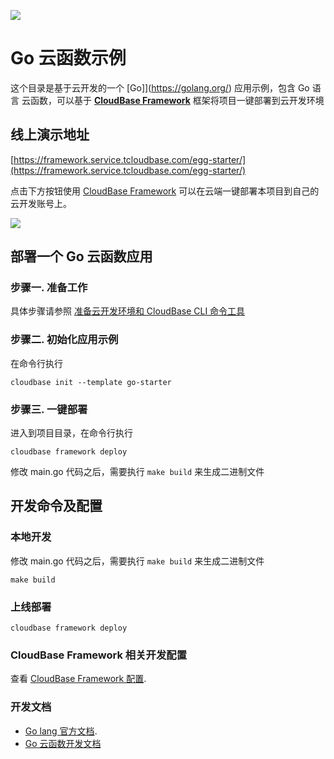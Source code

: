 <a href="https://github.com/TencentCloudBase/cloudbase-templates"><img src="https://main.qcloudimg.com/raw/10dd8964ac25c3f40dc229a00664d914.jpg"></a>

# Go 云函数示例

这个目录是基于云开发的一个 [Go]](https://golang.org/) 应用示例，包含 Go 语言 云函数，可以基于 **[CloudBase Framework](https://github.com/TencentCloudBase/cloudbase-framework)** 框架将项目一键部署到云开发环境

## 线上演示地址

[https://framework.service.tcloudbase.com/egg-starter/](https://framework.service.tcloudbase.com/egg-starter/)

点击下方按钮使用 [CloudBase Framework](https://github.com/TencentCloudBase/cloudbase-framework) 可以在云端一键部署本项目到自己的云开发账号上。

[![](https://main.qcloudimg.com/raw/67f5a389f1ac6f3b4d04c7256438e44f.svg)](https://console.cloud.tencent.com/tcb/env/index?action=CreateAndDeployCloudBaseProject&tdl_anchor=github&tdl_site=0&appUrl=https%3A%2F%2Fgithub.com%2FTencentCloudBase%2Fcloudbase-templates&workDir=go-starter&appName=go-starter)

## 部署一个 Go 云函数应用

### 步骤一. 准备工作

具体步骤请参照 [准备云开发环境和 CloudBase CLI 命令工具](https://github.com/TencentCloudBase/cloudbase-framework/blob/master/CLI_GUIDE.md)

### 步骤二. 初始化应用示例

在命令行执行

```
cloudbase init --template go-starter
```

### 步骤三. 一键部署

进入到项目目录，在命令行执行

```
cloudbase framework deploy
```

修改 main.go 代码之后，需要执行 `make build` 来生成二进制文件

## 开发命令及配置

### 本地开发

修改 main.go 代码之后，需要执行 `make build` 来生成二进制文件

```
make build
```

### 上线部署

```
cloudbase framework deploy
```

### CloudBase Framework 相关开发配置

查看 [CloudBase Framework 配置](https://github.com/TencentCloudBase/cloudbase-framework).

### 开发文档

- [Go lang 官方文档](https://golang.org/).
- [Go 云函数开发文档](https://cloud.tencent.com/document/product/583/18032)
